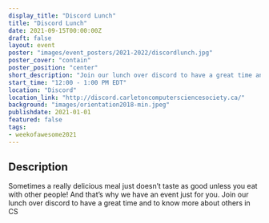 ```yaml
---
display_title: "Discord Lunch"
title: "Discord Lunch"
date: 2021-09-15T00:00:00Z
draft: false
layout: event
poster: "images/event_posters/2021-2022/discordlunch.jpg"
poster_cover: "contain"
poster_position: "center"
short_description: "Join our lunch over discord to have a great time and to know more about others in CS."
start_time: "12:00 - 1:00 PM EDT"
location: "Discord"
location_link: "http://discord.carletoncomputersciencesociety.ca/"
background: "images/orientation2018-min.jpeg"
publishdate: 2021-01-01
featured: false
tags:
- weekofawesome2021
---
```


## Description

Sometimes a really delicious meal just doesn’t taste as good unless you eat with other people! And that’s why we have an event just for you. Join our lunch over discord to have a great time and to know more about others in CS
